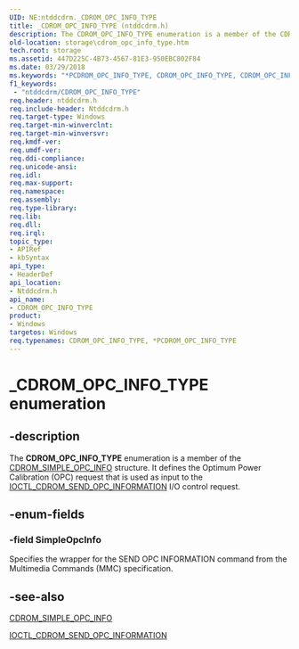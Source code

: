 ```yaml
---
UID: NE:ntddcdrm._CDROM_OPC_INFO_TYPE
title: _CDROM_OPC_INFO_TYPE (ntddcdrm.h)
description: The CDROM_OPC_INFO_TYPE enumeration is a member of the CDROM_SIMPLE_OPC_INFO structure. It defines the Optimum Power Calibration (OPC) request that is used as input to the IOCTL_CDROM_SEND_OPC_INFORMATION I/O control request.
old-location: storage\cdrom_opc_info_type.htm
tech.root: storage
ms.assetid: 447D225C-4B73-4567-81E3-950EBC802F84
ms.date: 03/29/2018
ms.keywords: "*PCDROM_OPC_INFO_TYPE, CDROM_OPC_INFO_TYPE, CDROM_OPC_INFO_TYPE enumeration [Storage Devices], PCDROM_OPC_INFO_TYPE, PCDROM_OPC_INFO_TYPE enumeration pointer [Storage Devices], SimpleOpcInfo, _CDROM_OPC_INFO_TYPE, ntddcdrm/CDROM_OPC_INFO_TYPE, ntddcdrm/PCDROM_OPC_INFO_TYPE, ntddcdrm/SimpleOpcInfo, storage.cdrom_opc_info_type"
f1_keywords:
 - "ntddcdrm/CDROM_OPC_INFO_TYPE"
req.header: ntddcdrm.h
req.include-header: Ntddcdrm.h
req.target-type: Windows
req.target-min-winverclnt: 
req.target-min-winversvr: 
req.kmdf-ver: 
req.umdf-ver: 
req.ddi-compliance: 
req.unicode-ansi: 
req.idl: 
req.max-support: 
req.namespace: 
req.assembly: 
req.type-library: 
req.lib: 
req.dll: 
req.irql: 
topic_type:
- APIRef
- kbSyntax
api_type:
- HeaderDef
api_location:
- Ntddcdrm.h
api_name:
- CDROM_OPC_INFO_TYPE
product:
- Windows
targetos: Windows
req.typenames: CDROM_OPC_INFO_TYPE, *PCDROM_OPC_INFO_TYPE
---
```


# _CDROM_OPC_INFO_TYPE enumeration


## -description


The <b>CDROM_OPC_INFO_TYPE</b>  enumeration is a member of the <a href="https://docs.microsoft.com/windows-hardware/drivers/ddi/ntddcdrm/ns-ntddcdrm-_cdrom_simple_opc_info">CDROM_SIMPLE_OPC_INFO</a> structure. It defines the Optimum Power Calibration (OPC) request that is used as input to the <a href="https://docs.microsoft.com/windows-hardware/drivers/ddi/ntddcdrm/ni-ntddcdrm-ioctl_cdrom_send_opc_information">IOCTL_CDROM_SEND_OPC_INFORMATION</a> I/O control request. 


## -enum-fields




### -field SimpleOpcInfo

Specifies the wrapper for the SEND OPC INFORMATION command from the Multimedia Commands (MMC) specification.


## -see-also




<a href="https://docs.microsoft.com/windows-hardware/drivers/ddi/ntddcdrm/ns-ntddcdrm-_cdrom_simple_opc_info">CDROM_SIMPLE_OPC_INFO</a>



<a href="https://docs.microsoft.com/windows-hardware/drivers/ddi/ntddcdrm/ni-ntddcdrm-ioctl_cdrom_send_opc_information">IOCTL_CDROM_SEND_OPC_INFORMATION</a>
 

 


